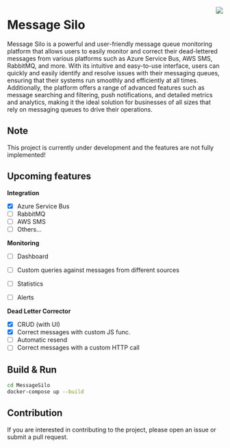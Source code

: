 <img src="https://repository-images.githubusercontent.com/495369194/7373d34b-41e3-4eb7-90a7-773cc33f3fa5" align="right"></img>
# Message Silo

Message Silo is a powerful and user-friendly message queue monitoring platform that allows users to easily monitor and correct their dead-lettered messages from various platforms such as Azure Service Bus, AWS SMS, RabbitMQ, and more. 
With its intuitive and easy-to-use interface, users can quickly and easily identify and resolve issues with their messaging queues, ensuring that their systems run smoothly and efficiently at all times. 
Additionally, the platform offers a range of advanced features such as message searching and filtering, push notifications, and detailed metrics and analytics, making it the ideal solution for businesses of all sizes that rely on messaging queues to drive their operations.

## Note
This project is currently under development and the features are not fully implemented!

## Upcoming features

**Integration**
- [x] Azure Service Bus
- [ ] RabbitMQ
- [ ] AWS SMS
- [ ] Others...

**Monitoring**
- [ ] Dashboard
- [ ] Custom queries against messages from different sources
- [ ] Statistics
- [ ] Alerts


**Dead Letter Corrector**

- [x] CRUD (with UI)
- [x] Correct messages with custom JS func. 
- [ ] Automatic resend 
- [ ] Correct messages with a custom HTTP call

## Build & Run

```bash
cd MessageSilo
docker-compose up --build
```

## Contribution
If you are interested in contributing to the project, please open an issue or submit a pull request.
